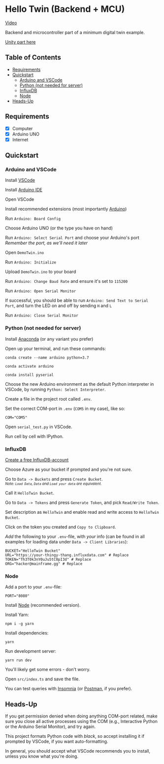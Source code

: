 # Hello Twin (Backend + MCU) <!-- omit in toc -->

[Video](https://youtu.be/S07OMZwGjOs)

Backend and microcontroller part of a minimum digital twin example.

[Unity part here](https://github.com/VidunderGunder/hello-twin-unity)

## Table of Contents <!-- omit in toc -->

- [Requirements](#requirements)
- [Quickstart](#quickstart)
  - [Arduino and VSCode](#arduino-and-vscode)
  - [Python (not needed for server)](#python-not-needed-for-server)
  - [InfluxDB](#influxdb)
  - [Node](#node)
- [Heads-Up](#heads-up)

## Requirements

- [x] Computer
- [x] Arduino UNO
- [x] Internet

## Quickstart

### Arduino and VSCode

Install [VSCode](https://code.visualstudio.com/)

Install [Arduino IDE](https://www.arduino.cc/en/software)

Open VSCode

Install recommended extensions (most importantly [Arduino](https://marketplace.visualstudio.com/items?itemName=vsciot-vscode.vscode-arduino))

Run `Arduino: Board Config`

Choose Arduino UNO (or the type you have on hand)

Run `Arduino: Select Serial Port` and choose your Arduino's port  
*Remember the port, as we'll need it later*

Open `DemoTwin.ino`

Run `Arduino: Initialize`

Upload `DemoTwin.ino` to your board

Run `Arduino: Change Baud Rate` and ensure it's set to `115200`

Run `Arduino: Open Serial Monitor`

If successful, you should be able to run `Arduino: Send Text to Serial Port`, and turn the LED on and off by sending `H` and `L`

Run `Arduino: Close Serial Monitor`

### Python (not needed for server)

Install [Anaconda](https://www.anaconda.com/products/individual) (or any variant you prefer)

Open up your terminal, and run these commands:

```shell
conda create --name arduino python=3.7
```

```shell
conda activate arduino
```

```shell
conda install pyserial
```

Choose the new Arduino environment as the default Python interpreter in VSCode, by running `Python: Select Interpreter`.

Create a file in the project root called `.env`.

Set the correct COM-port in `.env` (`COM5` in my case), like so:

```env
COM="COM5"
```

Open `serial_test.py` in VSCode.

Run cell by cell with IPython.

### InfluxDB

[Create a free InfluxDB-account](https://cloud2.influxdata.com/signup)

Choose Azure as your bucket if prompted and you're not sure.

Go to `Data -> Buckets` and press `Create Bucket`.  
<small>*Note: `Load Data`, `Data` and `Load your data` are equivalent.*</small>

Call it `HelloTwin Bucket`.

Go to `Data -> Tokens` and press `Generate Token`, and pick `Read/Write Token`.

Set description as `HelloTwin` and enable read and write access to `HelloTwin Bucket`.

Click on the token you created and `Copy to Clipboard`.

*Add* the following to your `.env`-file, with *your* info (can be found in all examples for loading data under `Data -> Client Libraries`):

```env
BUCKET="HelloTwin Bucket"
URL="https://your-thingy-thang.influxdata.com" # Replace
TOKEN="Th3T0k3nY0uJu5tC0pI3d" # Replace
ORG="hacker@mainframe.gg" # Replace
```

### Node

Add a port to your `.env`-file:

```env
PORT="8080"
```

Install [Node](https://nodejs.org/en/) (recommended version).

Install Yarn:

```shell
npm i -g yarn
```

Install dependencies:

```shell
yarn
```

Run development server:

```shell
yarn run dev
```

You'll likely get some errors - don't worry.

Open `src/index.ts` and save the file.

You can test queries with [Insomnia](https://insomnia.rest/download) (or [Postman](https://www.postman.com/downloads/), if you prefer).

## Heads-Up

If you get permission denied when doing anything COM-port related, make sure you close all active processes using the COM (e.g., Interactive Python or the Arduino Serial Monitor), and try again.

This project formats Python code with *black*, so accept installing it if prompted by VSCode, if you want auto-formatting.

In general, you should accept what VSCode recommends you to install, unless you know what you're doing.
